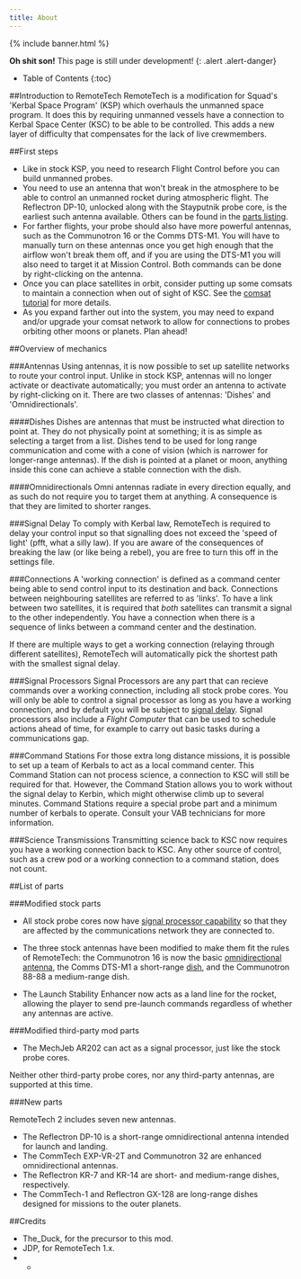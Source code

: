 ```yaml
---
title: About
---
```


{% include banner.html %}

**Oh shit son!** This page is still under development!
{: .alert .alert-danger}

* Table of Contents
{:toc}

##Introduction to RemoteTech
RemoteTech is a modification for Squad's 'Kerbal Space Program' (KSP) which overhauls the unmanned space program. It does this by requiring unmanned vessels have a connection to Kerbal Space Center (KSC) to be able to be controlled. This adds a new layer of difficulty that compensates for the lack of live crewmembers.

##First steps

* Like in stock KSP, you need to research Flight Control before you can build unmanned probes.
* You need to use an antenna that won't break in the atmosphere to be able to control an unmanned rocket during atmospheric flight. The Reflectron DP-10, unlocked along with the Stayputnik probe core, is the earliest such antenna available. Others can be found in the [parts listing](#).
* For farther flights, your probe should also have more powerful antennas, such as the Communotron 16 or the Comms DTS-M1. You will have to manually turn on these antennas once you get high enough that the airflow won't break them off, and if you are using the DTS-M1 you will also need to target it at Mission Control. Both commands can be done by right-clicking on the antenna.
* Once you can place satellites in orbit, consider putting up some comsats to maintain a connection when out of sight of KSC. See the [comsat tutorial](#) for more details.
* As you expand farther out into the system, you may need to expand and/or upgrade your comsat network to allow for connections to probes orbiting other moons or planets. Plan ahead!

##Overview of mechanics

###Antennas
Using antennas, it is now possible to set up satellite networks to route your control input. Unlike in stock KSP,  antennas will no longer activate or deactivate automatically; you must order an antenna to activate by right-clicking on it. There are two classes of antennas: 'Dishes' and 'Omnidirectionals'.

####Dishes
Dishes are antennas that must be instructed what direction to point at. They do not physically point at something; it is as simple as selecting a target from a list. Dishes tend to be used for long range communication and come with a cone of vision (which is narrower for longer-range antennas). If the dish is pointed at a planet or moon, anything inside this cone can achieve a stable connection with the dish.

####Omnidirectionals
Omni antennas radiate in every direction equally, and as such do not require you to target them at anything. A consequence is that they are limited to shorter ranges.

###Signal Delay
To comply with Kerbal law, RemoteTech is required to delay your control input so that signalling does not exceed the 'speed of light' (pfft, what a silly law). If you are aware of the consequences of breaking the law (or like being a rebel), you are free to turn this off in the settings file.

###Connections
A 'working connection' is defined as a command center being able to send control input to its destination and back. Connections between neighbouring satellites are referred to as 'links'. To have a link between two satellites, it is required that *both* satellites can transmit a signal to the other independently. <!-- For point A to transmit with a dish, the dish would need to be set to target point B, point B would need to be within range of A's dish, and there would need to be no planets or moons blocking the line of sight between point A and point B. Since omni antennas are never targeted, they merely need to have point B within range and a clear line of sight. Note that point B also has to pass these criteria -->
You have a connection when there is a sequence of links between a command center and the destination.
<!-- -->
If there are multiple ways to get a working connection (relaying through different satellites), RemoteTech will automatically pick the shortest path with the smallest signal delay.

<!-- ![A relay sends a transmission from the far side of the Mun towards Kerbin](images/connectiondemo1.jpg "Mun polar relay"){.pairedimages}
![A comsat gets the transmission from the Mun and forwards it to KSC](images/connectiondemo2.jpg "Kerbin comsat"){.pairedimages}

**Example:** this probe in low Munar orbit can't link to KSC because the probe is on the far side of the Mun. However, it can link to a relay satellite in polar orbit. The relay also can't link to KSC, because KSC is on the other side of the planet. However, it can link to any of several communications satellites orbiting Kerbin (for clarity, only the best connection is shown). One of these satellites can link to KSC (shown by the red dot). Therefore, the probe has a working connection with KSC, as relayed by the two intermediate satellites, even though there are nearly 1600 km of solid rock blocking a direct transmission. -->

###Signal Processors
Signal Processors are any part that can recieve commands over a working connection, including all stock probe cores. You will only be able to control a signal processor as long as you have a working connection, and by default you will be subject to [signal delay](#signal_delay). Signal processors also include a *Flight Computer* that can be used to schedule actions ahead of time, for example to carry out basic tasks during a communications gap.

<!--**Beware**: if you do not have a working connection, you cannot send **any** commands to an unmanned probe, including commands to activate its antennas!-->

###Command Stations
For those extra long distance missions, it is possible to set up a team of Kerbals to act as a local command center. This Command Station can not process science, a connection to KSC will still be required for that. However, the Command Station allows you to work without the signal delay to Kerbin, which might otherwise climb up to several minutes. Command Stations require a special probe part and a minimum number of kerbals to operate. Consult your VAB technicians for more information.

###Science Transmissions
Transmitting science back to KSC now requires you have a working connection back to KSC. Any other source of control, such as a crew pod or a working connection to a command station, does not count.

##List of parts

###Modified stock parts

* All stock probe cores now have [signal processor capability](#signal_processors) so that they are affected by the communications network they are connected to.

* The three stock antennas have been modified to make them fit the rules of RemoteTech: the Communotron 16 is now the basic [omnidirectional antenna](#omnidirectionals), the Comms DTS-M1 a short-range [dish](#dishes), and the Communotron 88-88 a medium-range dish.

* The Launch Stability Enhancer now acts as a land line for the rocket, allowing the player to send pre-launch commands regardless of whether any antennas are active.

###Modified third-party mod parts

* The MechJeb AR202 can act as a signal processor, just like the stock probe cores.

Neither other third-party probe cores, nor any third-party antennas, are supported at this time.

###New parts

RemoteTech 2 includes seven new antennas.
* The Reflectron DP-10 is a short-range omnidirectional antenna intended for launch and landing.
* The CommTech EXP-VR-2T and Communotron 32 are enhanced omnidirectional antennas.
* The Reflectron KR-7 and KR-14 are short- and medium-range dishes, respectively.
* The CommTech-1 and Reflectron GX-128 are long-range dishes designed for missions to the outer planets.

<!--
###Probe Cores

All stock probe cores serve as [signal processors](#signal_processors). In addition, the RC-L01 Remote Guidance Unit can serve as a [command station](#command_stations), provided a crew of 6 or more kerbals is available to split the jobs of running the ship and sending instructions to nearby probes.

###Omnidirectional Antennas

Yes, the non-breaking spaces are necessary; the table won't set column widths sensibly without them
Part                | Cost | Mass            | Drag | Range          | Power Drain   | Notes
Reflectron DP-10    | 80   | 0.005&nbsp;tons | 0.2  |    500&nbsp;km | 0.01&nbsp;e/s | Activated on mission start. Not damaged by atmospheric flight
Communotron 16      | 150  | 0.005&nbsp;tons | 0.2  |   2500&nbsp;km | 0.13&nbsp;e/s | 
CommTech EXP-VR-2T  | 550  | 0.02&nbsp;tons  | 0.0  |   3000&nbsp;km | 0.18&nbsp;e/s | 
Communotron 32      | 150  | 0.01&nbsp;tons  | 0.2  |   5000&nbsp;km | 0.6&nbsp;e/s  | 
KSC Mission Control |      |                 |      | 75,000&nbsp;km |               | Command Station

All science transmissions with stock or RemoteTech antennas cost 7.5 charge per Mit, and they all drain 50 charge per second while transmitting science. This is in addition to the power drain listed in the table, which is for keeping the antenna active and searching for links.

###Dish Antennas

Yes, the non-breaking spaces are necessary; the table won't set column widths sensibly without them
Antenna           | Cost | Mass            | Drag | Cone Angle | Range          | Power Drain   | Notes
Comms DTS-M1      | 100  | 0.3&nbsp;tons   | 0.2  | 45&deg;    | 50,000&nbsp;km | 0.82&nbsp;e/s | 
Reflectron KR-7   | 100  | 0.5&nbsp;tons   | 0.2  | 25&deg;    | 90,000&nbsp;km | 0.82&nbsp;e/s | Not damaged by atmospheric flight
Communotron 88-88 | 900  | 0.025&nbsp;tons | 0.2  | 0.06&deg;  | 40M&nbsp;km    | 0.93&nbsp;e/s | 
Reflectron KR-14  | 100  | 1.0&nbsp;tons   | 0.2  | 0.04&deg;  | 60M&nbsp;km    | 0.93&nbsp;e/s | Not damaged by atmospheric flight
CommTech-1        | 800  | 1.0&nbsp;tons   | 0.2  | 0.006&deg; | 350M&nbsp;km   | 2.6&nbsp;e/s  | Not damaged by atmospheric flight
Reflectron GX-128 | 800  | 0.5&nbsp;tons   | 0.2  | 0.005&deg; | 400M&nbsp;km   | 2.8&nbsp;e/s  | 

All science transmissions with stock or RemoteTech antennas cost 7.5 charge per Mit, and they all drain 50 charge per second while transmitting science. This is in addition to the power drain listed in the table, which is for keeping the antenna active and searching for links.
-->

##Credits
* The_Duck, for the precursor to this mod.
* JDP, for RemoteTech 1.x.
* -
